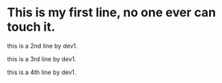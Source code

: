 # This is my first line, no one ever can touch it.

this is a 2nd line by dev1.

this is a 3rd line by dev1.

this is a 4th line by dev1.
